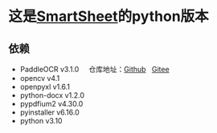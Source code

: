 # 这是[SmartSheet](https://github.com/lscatfish/SmartSheet)的python版本 
## 依赖
- PaddleOCR v3.1.0 &nbsp;&nbsp;&nbsp; 仓库地址：[Github](https://github.com/PaddlePaddle/PaddleOCR.git)&nbsp;&nbsp;&nbsp;[Gitee](https://gitee.com/paddlepaddle/PaddleOCR.git)
- opencv v4.1 &nbsp;&nbsp;&nbsp;
- openpyxl v1.6.1 &nbsp;&nbsp;&nbsp; 
- python-docx v1.2.0 
- pypdfium2 v4.30.0 
- pyinstaller v6.16.0
- python v3.10